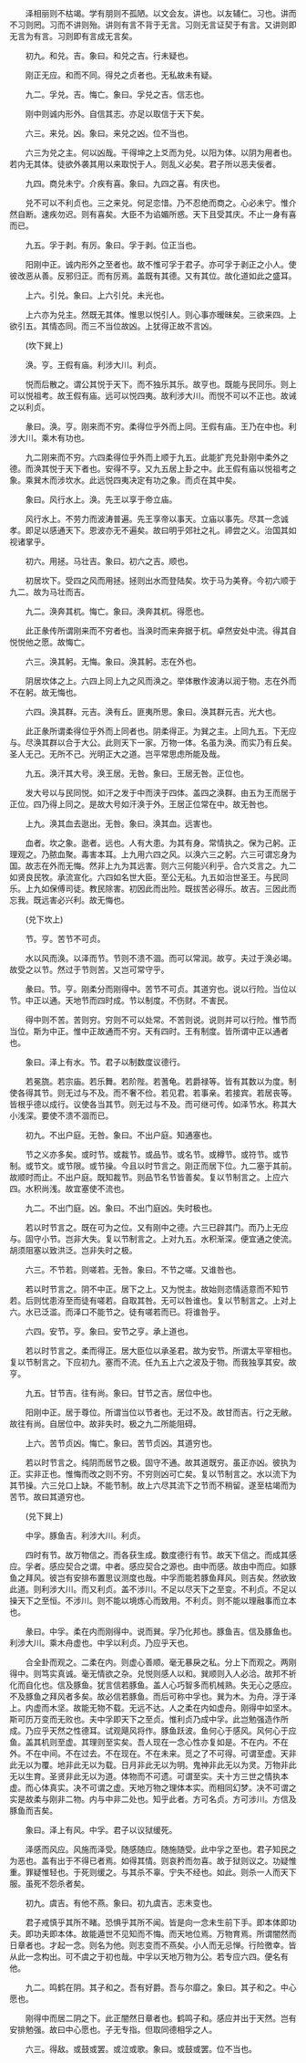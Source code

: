 <!-- { "loadSidebar": true } -->
　　泽相丽则不枯竭。学有朋则不孤陋。以文会友。讲也。以友辅仁。习也。讲而不习则罔。习而不讲则殆。讲则有言不背于无言。习则无言证契于有言。又讲则即无言为有言。习则即有言成无言矣。

　　初九。和兑。吉。象曰。和兑之吉。行未疑也。

　　刚正无应。和而不同。得兑之贞者也。无私故未有疑。

　　九二。孚兑。吉。悔亡。象曰。孚兑之吉。信志也。

　　刚中则诚内形外。自信其志。亦足以取信于天下矣。

　　六三。来兑。凶。象曰。来兑之凶。位不当也。

　　六三为兑之主。何以凶哉。干得坤之上爻而为兑。以阳为体。以阴为用者也。若内无其体。徒欲外袭其用以来取悦于人。则乱义必矣。君子所以恶夫佞者。

　　九四。商兑未宁。介疾有喜。象曰。九四之喜。有庆也。

　　兑不可以不利贞也。三之来兑。何足恋惜。乃不忍绝而商之。心必未宁。惟介然自断。速疾勿迟。则有喜矣。大臣不为谄媚所惑。天下且受其庆。不止一身有喜而已。

　　九五。孚于剥。有厉。象曰。孚于剥。位正当也。

　　阳刚中正。诚内形外之至者也。故不惟可孚于君子。亦可孚于剥正之小人。使彼改恶从善。反邪归正。而有厉焉。盖既有其德。又有其位。故化道如此之盛耳。

　　上六。引兑。象曰。上六引兑。未光也。

　　上六亦为兑主。然既无其体。惟思以悦引人。则心事亦暧昧矣。三欲来四。上欲引五。其情态同。而三不当位故凶。上犹得正故不言凶。

　　(坎下巽上)

　　涣。亨。王假有庙。利涉大川。利贞。

　　悦而后散之。谓公其悦于天下。而不独乐其乐。故亨也。既能与民同乐。则上可以悦祖考。故王假有庙。远可以悦四夷。故利涉大川。而悦不可以不正也。故诫之以利贞。

　　彖曰。涣。亨。刚来而不穷。柔得位乎外而上同。王假有庙。王乃在中也。利涉大川。乘木有功也。

　　九二刚来而不穷。六四柔得位乎外而上顺于九五。此能扩充兑卦刚中柔外之德。而涣其悦于天下者也。安得不亨。又九五居上卦之中。此王假有庙以悦祖考之象。乘巽木而涉坎水。此远悦四夷决定有功之象。而贞在其中矣。

　　象曰。风行水上。涣。先王以享于帝立庙。

　　风行水上。不劳力而波涛普遍。先王享帝以事天。立庙以事先。尽其一念诚孝。即足以感通天下。恩波亦无不遍矣。故曰明乎郊社之礼。禘尝之义。治国其如视诸掌乎。

　　初六。用拯。马壮吉。象曰。初六之吉。顺也。

　　初居坎下。受四之风而用拯。拯则出水而登陆矣。坎于马为美脊。今初六顺于九二。故为马壮而吉。

　　九二。涣奔其杌。悔亡。象曰。涣奔其杌。得愿也。

　　此正彖传所谓刚来而不穷者也。当涣时而来奔据于杌。卓然安处中流。得其自悦悦他之愿。故悔亡。

　　六三。涣其躬。无悔。象曰。涣其躬。志在外也。

　　阴居坎体之上。六四上同上九之风而涣之。举体散作波涛以润于物。志在外而不在躬。故无悔也。

　　六四。涣其群。元吉。涣有丘。匪夷所思。象曰。涣其群元吉。光大也。

　　此正彖所谓柔得位乎外而上同者也。阴柔得正。为巽之主。上同九五。下无应与。尽涣其群以合于大公。此则天下一家。万物一体。名虽为涣。而实乃有丘矣。圣人无己。无所不己。光明正大之道。岂平常思虑所能及哉。

　　九五。涣汗其大号。涣王居。无咎。象曰。王居无咎。正位也。

　　发大号以与民同悦。如汗之发于中而浃于四体。盖四之涣群。由五为王而居于正位。四乃得上同之。是故大号如汗涣于外。王居正位常在中。故无咎也。

　　上九。涣其血去逖出。无咎。象曰。涣其血。远害也。

　　血者。坎之象。逖者。远也。人有大患。为其有身。常情执之。保为己躬。正理观之。乃脓血聚。毒害本耳。上九用六四之风。以涣六三之躬。六三可谓忘身为国。故志在外而无悔。然非上九为其远害。则六三何能兴利乎。合六爻言之。九二如贤良民牧。承流宣化。六四如名世大臣。至公无私。九五如治世圣王。与民同乐。上九如保傅司徒。教民除害。初因此而出险。既拔苦必得乐。故吉。三因此而忘我。既远害必兴利。故无悔也。

　　(兑下坎上)

　　节。亨。苦节不可贞。

　　水以风而涣。以泽而节。节则不溃不涸。而可以常润。故亨。夫过于涣必竭。故受之以节。然过于节则苦。又岂可常守乎。

　　彖曰。节。亨。刚柔分而刚得中。苦节不可贞。其道穷也。说以行险。当位以节。中正以通。天地节而四时成。节以制度。不伤财。不害民。

　　得中则不苦。苦则穷。穷则不可以处常。不苦则说。说则并可以行险。惟节而当位。斯为中正。惟中正故通而不穷。天有四时。王有制度。皆所谓中正以通者也。

　　象曰。泽上有水。节。君子以制数度议德行。

　　若冕旒。若宗庙。若乐舞。若阶陛。若蓍龟。若爵禄等。皆有其数以为度。制使各得其节。则无过与不及。而不奢不俭。若见君。若事亲。若接宾。若居丧等。皆根乎德以成行。议使各当其节。则无过与不及。而可继可传。如泽节水。称其大小浅深。要使不溃不涸而已。

　　初九。不出户庭。无咎。象曰。不出户庭。知通塞也。

　　节之义亦多矣。或时节。或裁节。或品节。或名节。或樽节。或符节。或节制。或节文。或节限。或节操。今且以时节言之。刚正而居下位。九二塞于其前。故顺时而止。不出户庭。既知裁节。则品节名节皆善矣。复以节制言之。上应六四。水积尚浅。故宜塞使不流也。

　　九二。不出门庭。凶。象曰。不出门庭凶。失时极也。

　　若以时节言之。既在可为之位。又有刚中之德。六三已辟其门。而乃上无应与。固守小节。岂非大失。复以节制言之。上对九五。水积渐深。便宜通之使流。胡须阻塞以致洪泛。岂非失时之极。

　　六三。不节若。则嗟若。无咎。象曰。不节之嗟。又谁咎也。

　　若以时节言之。阴不中正。居下之上。又为悦主。故始则恣情适意而不知节若。后则忧患洊至而徒有嗟若。自取其咎。无可以咎谁也。复以节制言之。上对上六。水已泛滥。而泽口不能节之。徒有嗟若而已。将谁咎乎。

　　六四。安节。亨。象曰。安节之亨。承上道也。

　　若以时节言之。柔而得正。居大臣位以承圣君。故为安节。所谓太平宰相也。复以节制言之。下应初九。塞而不流。任九五上六之波及于物。而我独享其安。故亨。

　　九五。甘节吉。往有尚。象曰。甘节之吉。居位中也。

　　阳刚中正。居于尊位。所谓当位以节者也。无过不及。故甘而吉。行之无敝。故往有尚。自居位中。故非失时。极之九二所能阻碍。

　　上六。苦节贞凶。悔亡。象曰。苦节贞凶。其道穷也。

　　若以时节言之。纯阴而居节之极。固守不通。故其道既穷。虽正亦凶。彼执为正。实非正也。惟悔而改之则不穷。不穷则凶可亡矣。复以节制言之。水以流下为其节操。六三兑口上缺。不能节制。故上六尽其流下之节而不稍留。遂至枯竭而为苦节。故曰其道穷也。

　　(兑下巽上)

　　中孚。豚鱼吉。利涉大川。利贞。

　　四时有节。故万物信之。而各获生成。数度德行有节。故天下信之。而成其感应。孚者。感应契合之谓。中者。感应契合之源也。由中而感。故由中而应。如豚鱼之拜风。彼岂有安排布置思议测度也哉。中孚而能若豚鱼拜风。则吉矣。然欲致此道。则利涉大川。而又利贞。盖不涉川。不足以尽天下之至变。不利贞。不足以操天下之至恒。不涉川。则不能以境炼心而致用。不利贞。则不能以理融事而立本也。

　　彖曰。中孚。柔在内而刚得中。说而巽。孚乃化邦也。豚鱼吉。信及豚鱼也。利涉大川。乘木舟虚也。中孚以利贞。乃应乎天也。

　　合全卦而观之。二柔在内。则虚心善顺。毫无暴戾之私。分上下而观之。两刚得中。则笃实真诚。毫无情欲之杂。兑悦则感人以和。巽顺则入人必洽。故邦不祈化而自化也。信及豚鱼。犹言信若豚鱼。盖人心巧智多而机械熟。失无心之感应。不及豚鱼之拜风者多矣。故必信若豚鱼。而后可称中孚也。巽为木。为舟。浮于泽上。内虚而木坚。故能无物不载。无远不达。人之柔在内如虚舟。刚得中如坚木。斯可历万变而无败也。夫中孚即天下之至贞。惟利贞乃成中孚。此岂勉强造作所成。乃应乎天然之性德耳。试观飓风将作。豚鱼跃波。鱼何心于感风。风何心于应鱼。盖其机则至虚。其理则至实矣。吾人现在一念心性亦复如是。不在内。不在外。不在中间。不在过去。不在现在。不在未来。觅之了不可得。可谓至虚。天非此无以为覆。地非此无以为载。日月非此无以为明。鬼神非此无以为灵。万物非此无以生育。圣贤非此无以为道。体物而不可遗。可谓至实。夫十方三世之情执本虚。而心体真实。决不可谓之虚。天地万物之理体本实。而相同幻梦。决不可谓之实是故柔与刚非二物。内与中非二处也。知乎此者。方可名贞。方可涉川。方信及豚鱼而吉矣。

　　象曰。泽上有风。中孚。君子以议狱缓死。

　　泽感而风应。风施而泽受。随感随应。随施随受。此中孚之至也。君子知民之为恶也。盖有出于不得已者焉。如得其情。则哀矜而勿喜。故于狱则议之。功疑惟重。罪疑惟轻也。于死则缓之。与其杀不辜。宁失不经也。如此。则杀一人而天下服。虽死不怨杀者矣。

　　初九。虞吉。有他不燕。象曰。初九虞吉。志未变也。

　　君子戒慎乎其所不睹。恐惧乎其所不闻。皆是向一念未生前下手。即本体即功夫。即功夫即本体。故能遁世不见知而不悔。而天地位焉。万物育焉。所谓闇然而日章者也。才起一念。则名为他。则志变而不燕矣。小人而无忌惮。行险徼幸。皆从此一念构出。可不虞之于初也哉。中孚以天地万物为公。若专应六四。便名有他。

　　九二。鸣鹤在阴。其子和之。吾有好爵。吾与尔靡之。象曰。其子和之。中心愿也。

　　刚得中而居二阴之下。此正闇然日章者也。鹤鸣子和。感应并出于天然。岂有安排勉强。故曰中心愿也。子无专指。但取同德相孚之人。

　　六三。得敌。或鼓或罢。或泣或歌。象曰。或鼓或罢。位不当也。

